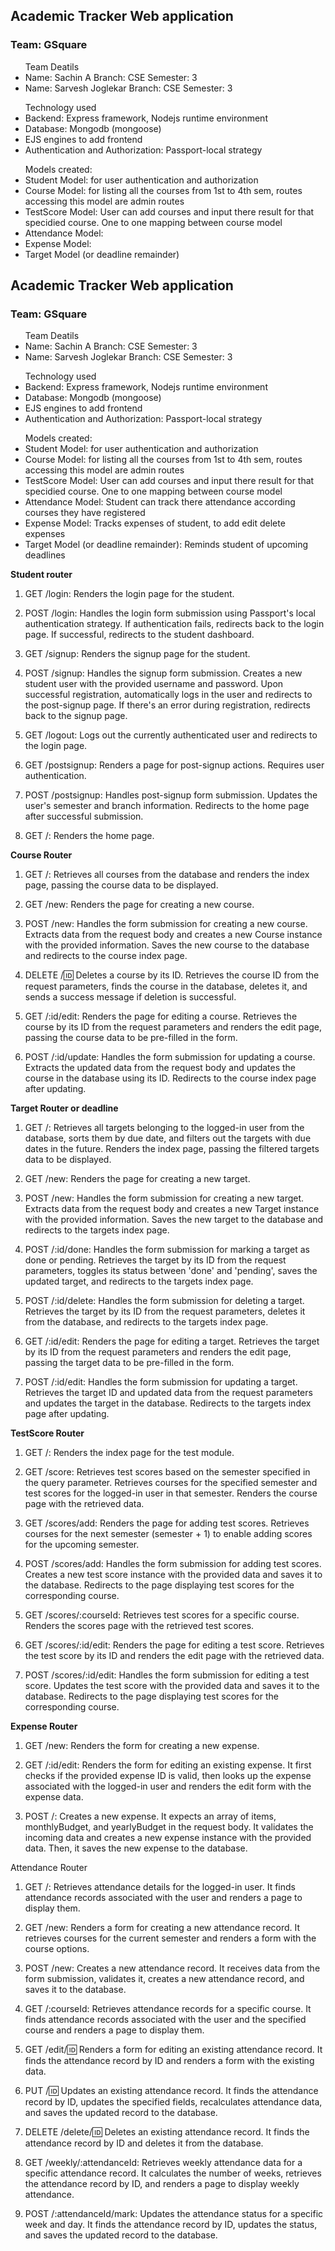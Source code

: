 <body>
<h2> Academic Tracker Web application </h2>
<h3> Team: GSquare </h3>
<ul> Team Deatils
    <li> Name: Sachin A
        Branch: CSE 
        Semester: 3
    </li>
    <li> Name: Sarvesh Joglekar
        Branch: CSE 
        Semester: 3
    </li>
</ul>

<ul>Technology used 
    <li>Backend: Express framework,
        Nodejs runtime environment</li>
    <li>
        Database: Mongodb (mongoose)
    </li>    
    <li>
        EJS engines to add frontend
    </li>
    <li>
        Authentication and Authorization:
        Passport-local strategy
    </li>
</ul>

<ul>Models created:
    <li>Student Model: for user authentication and authorization</li>
    <li>Course Model: for listing all the courses from 1st to 4th sem, routes accessing this model are admin routes</li>
    <li>TestScore Model: User can add courses and input there result for that specidied course. One to one mapping between course model</li>
    <li>Attendance Model: </li>
    <li>Expense Model: </li>
    <li>Target Model (or deadline remainder)</li>
</ul>
</body>
<body>
<h2> Academic Tracker Web application </h2>
<h3> Team: GSquare </h3>
<ul> Team Deatils
    <li> Name: Sachin A
        Branch: CSE 
        Semester: 3
    </li>
    <li> Name: Sarvesh Joglekar
        Branch: CSE 
        Semester: 3
    </li>
</ul>

<ul>Technology used 
    <li>Backend: Express framework,
        Nodejs runtime environment</li>
    <li>
        Database: Mongodb (mongoose)
    </li>    
    <li>
        EJS engines to add frontend
    </li>
    <li>
        Authentication and Authorization:
        Passport-local strategy
    </li>
</ul>

<ul>Models created:
    <li>Student Model: for user authentication and authorization</li>
    <li>Course Model: for listing all the courses from 1st to 4th sem, routes accessing this model are admin routes</li>
    <li>TestScore Model: User can add courses and input there result for that specidied course. One to one mapping between course model</li>
    <li>Attendance Model: Student can track there attendance according courses they have registered</li>
    <li>Expense Model: Tracks expenses of student, to add edit delete expenses</li>
    <li>Target Model (or deadline remainder): Reminds student of upcoming deadlines </li>
</ul>


<strong>  Student router</strong>

1. GET /login: Renders the login page for the student.

2. POST /login: Handles the login form submission using Passport's local authentication strategy. If authentication fails, redirects back to the login page. If successful, redirects to the student dashboard.

3. GET /signup: Renders the signup page for the student.

4. POST /signup: Handles the signup form submission. Creates a new student user with the provided username and password. Upon successful registration, automatically logs in the user and redirects to the post-signup page. If there's an error during registration, redirects back to the signup page.

5. GET /logout: Logs out the currently authenticated user and redirects to the login page.

6. GET /postsignup: Renders a page for post-signup actions. Requires user authentication.

7. POST /postsignup: Handles post-signup form submission. Updates the user's semester and branch information. Redirects to the home page after successful submission.

8. GET /: Renders the home page.


<strong>Course Router</strong>

1. GET /: Retrieves all courses from the database and renders the index page, passing the course data to be displayed.

2. GET /new: Renders the page for creating a new course.

3. POST /new: Handles the form submission for creating a new course. Extracts data from the request body and creates a new Course instance with the provided information. Saves the new course to the database and redirects to the course index page.

4. DELETE /:id: Deletes a course by its ID. Retrieves the course ID from the request parameters, finds the course in the database, deletes it, and sends a success message if deletion is successful.

5. GET /:id/edit: Renders the page for editing a course. Retrieves the course by its ID from the request parameters and renders the edit page, passing the course data to be pre-filled in the form.

6. POST /:id/update: Handles the form submission for updating a course. Extracts the updated data from the request body and updates the course in the database using its ID. Redirects to the course index page after updating.

<strong>Target Router or deadline</strong>

1. GET /: Retrieves all targets belonging to the logged-in user from the database, sorts them by due date, and filters out the targets with due dates in the future. Renders the index page, passing the filtered targets data to be displayed.

2. GET /new: Renders the page for creating a new target.

3. POST /new: Handles the form submission for creating a new target. Extracts data from the request body and creates a new Target instance with the provided information. Saves the new target to the database and redirects to the targets index page.

4. POST /:id/done: Handles the form submission for marking a target as done or pending. Retrieves the target by its ID from the request parameters, toggles its status between 'done' and 'pending', saves the updated target, and redirects to the targets index page.

5. POST /:id/delete: Handles the form submission for deleting a target. Retrieves the target by its ID from the request parameters, deletes it from the database, and redirects to the targets index page.

6. GET /:id/edit: Renders the page for editing a target. Retrieves the target by its ID from the request parameters and renders the edit page, passing the target data to be pre-filled in the form.

7. POST /:id/edit: Handles the form submission for updating a target. Retrieves the target ID and updated data from the request parameters and updates the target in the database. Redirects to the targets index page after updating.

<strong>TestScore Router</strong>

1. GET /: Renders the index page for the test module.

2. GET /score: Retrieves test scores based on the semester specified in the query parameter. Retrieves courses for the specified semester and test scores for the logged-in user in that semester. Renders the course page with the retrieved data.

3. GET /scores/add: Renders the page for adding test scores. Retrieves courses for the next semester (semester + 1) to enable adding scores for the upcoming semester.

4. POST /scores/add: Handles the form submission for adding test scores. Creates a new test score instance with the provided data and saves it to the database. Redirects to the page displaying test scores for the corresponding course.

5. GET /scores/:courseId: Retrieves test scores for a specific course. Renders the scores page with the retrieved test scores.

6. GET /scores/:id/edit: Renders the page for editing a test score. Retrieves the test score by its ID and renders the edit page with the retrieved data.

7. POST /scores/:id/edit: Handles the form submission for editing a test score. Updates the test score with the provided data and saves it to the database. Redirects to the page displaying test scores for the corresponding course.

<strong>Expense Router</strong>

1. GET /new: Renders the form for creating a new expense.

2. GET /:id/edit: Renders the form for editing an existing expense. It first checks if the provided expense ID is valid, then looks up the expense associated with the logged-in user and renders the edit form with the expense data.

3. POST /: Creates a new expense. It expects an array of items, monthlyBudget, and yearlyBudget in the request body. It validates the incoming data and creates a new expense instance with the provided data. Then, it saves the new expense to the database.

Attendance Router

1. GET /: Retrieves attendance details for the logged-in user. It finds attendance records associated with the user and renders a page to display them.

2. GET /new: Renders a form for creating a new attendance record. It retrieves courses for the current semester and renders a form with the course options.

3. POST /new: Creates a new attendance record. It receives data from the form submission, validates it, creates a new attendance record, and saves it to the database.

4. GET /:courseId: Retrieves attendance records for a specific course. It finds attendance records associated with the user and the specified course and renders a page to display them.

5. GET /edit/:id: Renders a form for editing an existing attendance record. It finds the attendance record by ID and renders a form with the existing data.

6. PUT /:id: Updates an existing attendance record. It finds the attendance record by ID, updates the specified fields, recalculates attendance data, and saves the updated record to the database.

7. DELETE /delete/:id: Deletes an existing attendance record. It finds the attendance record by ID and deletes it from the database.

8. GET /weekly/:attendanceId: Retrieves weekly attendance data for a specific attendance record. It calculates the number of weeks, retrieves the attendance record by ID, and renders a page to display weekly attendance.

9. POST /:attendanceId/mark: Updates the attendance status for a specific week and day. It finds the attendance record by ID, updates the status, and saves the updated record to the database.

</body>